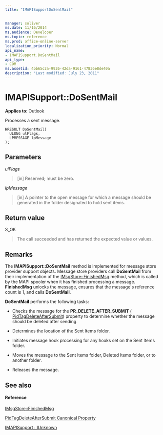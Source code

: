 ```yaml
---
title: "IMAPISupportDoSentMail"
 
 
manager: soliver
ms.date: 11/16/2014
ms.audience: Developer
ms.topic: reference
ms.prod: office-online-server
localization_priority: Normal
api_name:
- IMAPISupport.DoSentMail
api_type:
- COM
ms.assetid: 4bb65c2a-9926-42da-9161-47836e8de40a
description: "Last modified: July 23, 2011"
---
```


# IMAPISupport::DoSentMail

  
  
**Applies to**: Outlook 
  
Processes a sent message.
  
```
HRESULT DoSentMail(
  ULONG ulFlags,
  LPMESSAGE lpMessage
);
```

## Parameters

 _ulFlags_
  
> [in] Reserved; must be zero.
    
 _lpMessage_
  
> [in] A pointer to the open message for which a message should be generated in the folder designated to hold sent items.
    
## Return value

S_OK 
  
> The call succeeded and has returned the expected value or values.
    
## Remarks

The **IMAPISupport::DoSentMail** method is implemented for message store provider support objects. Message store providers call **DoSentMail** from their implementation of the [IMsgStore::FinishedMsg](imsgstore-finishedmsg.md) method, which is called by the MAPI spooler when it has finished processing a message. **FinishedMsg** unlocks the message, ensures that the message's reference count is 1, and calls **DoSentMail**.
  
 **DoSentMail** performs the following tasks: 
  
- Checks the message for the **PR_DELETE_AFTER_SUBMIT** ( [PidTagDeleteAfterSubmit](pidtagdeleteaftersubmit-canonical-property.md)) property to determine whether the message should be deleted after sending.
    
- Determines the location of the Sent Items folder.
    
- Initiates message hook processing for any hooks set on the Sent Items folder.
    
- Moves the message to the Sent Items folder, Deleted Items folder, or to another folder.
    
- Releases the message.
    
## See also

#### Reference

[IMsgStore::FinishedMsg](imsgstore-finishedmsg.md)
  
[PidTagDeleteAfterSubmit Canonical Property](pidtagdeleteaftersubmit-canonical-property.md)
  
[IMAPISupport : IUnknown](imapisupportiunknown.md)

